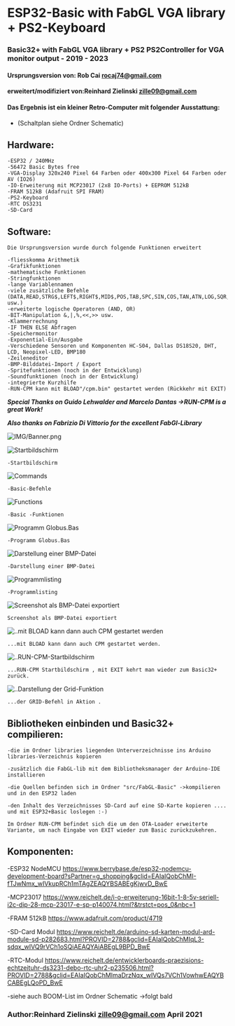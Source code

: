 # ESP32-Basic with FabGL VGA library + PS2-Keyboard
### Basic32+ with FabGL VGA library + PS2 PS2Controller for VGA monitor output - 2019 - 2023       
#### Ursprungsversion von: Rob Cai <rocaj74@gmail.com>
#### erweitert/modifiziert von:Reinhard Zielinski <zille09@gmail.com>                                                                   
#### Das Ergebnis ist ein kleiner Retro-Computer mit folgender Ausstattung:
- (Schaltplan siehe Ordner Schematic) 

## Hardware:
```
-ESP32 / 240MHz
-56472 Basic Bytes free
-VGA-Display 320x240 Pixel 64 Farben oder 400x300 Pixel 64 Farben oder AV (IO26)
-IO-Erweiterung mit MCP23017 (2x8 IO-Ports) + EEPROM 512kB 
-FRAM 512kB (Adafruit SPI FRAM)
-PS2-Keyboard 
-RTC DS3231 
-SD-Card
```



## Software:
```
Die Ursprungsversion wurde durch folgende Funktionen erweitert  

-fliesskomma Arithmetik
-Grafikfunktionen 	
-mathematische Funktionen 	
-Stringfunktionen 	
-lange Variablennamen  	
-viele zusätzliche Befehle (DATA,READ,STRG$,LEFT$,RIGHT$,MID$,POS,TAB,SPC,SIN,COS,TAN,ATN,LOG,SQR,PI usw.) 	
-erweiterte logische Operatoren (AND, OR) 	
-BIT-Manipulation &,|,%,<<,>> usw. 	
-Klammerrechnung 	
-IF THEN ELSE Abfragen 	
-Speichermonitor 	
-Exponential-Ein/Ausgabe 	
-Verschiedene Sensoren und Komponenten HC-S04, Dallas DS18S20, DHT, LCD, Neopixel-LED, BMP180 	
-Zeileneditor 
-BMP-Bilddatei-Import / Export
-Spritefunktionen (noch in der Entwicklung)
-Soundfunktionen (noch in der Entwicklung)
-integrierte Kurzhilfe
-RUN-CPM kann mit BLOAD"/cpm.bin" gestartet werden (Rückkehr mit EXIT)

```

***Special Thanks on Guido Lehwalder and Marcelo Dantas ->RUN-CPM is a great Work!***

***Also thanks on Fabrizio Di Vittorio for the excellent FabGl-Library***


![IMG/Banner.png](IMG/Banner.png?raw=true)




![Startbildschirm](IMG/start.JPG) 
```
-Startbildschirm
```

![Commands](IMG/Commands.png)
```
-Basic-Befehle
```

![Functions](IMG/Functions.png) 
```
-Basic -Funktionen
```


![Programm Globus.Bas](IMG/globus.JPG)
```
-Programm Globus.Bas
```

![Darstellung einer BMP-Datei](IMG/norw.JPG)
```
-Darstellung einer BMP-Datei
```

![Programmlisting](IMG/prgm.JPG)
```
-Programmlisting
```

![Screenshot als BMP-Datei exportiert](IMG/export.png)
```
Screenshot als BMP-Datei exportiert
```

![..mit BLOAD kann dann auch CPM gestartet werden](IMG/Bload.JPG)
```
...mit BLOAD kann dann auch CPM gestartet werden.
```

![..RUN-CPM-Startbildschirm](IMG/cpm.JPG)
```
...RUN-CPM Startbildschirm , mit EXIT kehrt man wieder zum Basic32+ zurück.
```

![..Darstellung der Grid-Funktion](IMG/sinus.png)
```
...der GRID-Befehl in Aktion .
```



## Bibliotheken einbinden und Basic32+ compilieren:
```
-die im Ordner libraries liegenden Unterverzeichnisse ins Arduino libraries-Verzeichnis kopieren

-zusätzlich die FabGL-lib mit dem Bibliotheksmanager der Arduino-IDE installieren

-die Quellen befinden sich im Ordner "src/FabGL-Basic" ->kompilieren und in den ESP32 laden

-den Inhalt des Verzeichnisses SD-Card auf eine SD-Karte kopieren .... und mit ESP32+Basic loslegen :-)

Im Ordner RUN-CPM befindet sich die um den OTA-Loader erweiterte Variante, um nach Eingabe von EXIT wieder zum Basic zurückzukehren.
```

## Komponenten:

-ESP32 NodeMCU https://www.berrybase.de/esp32-nodemcu-development-board?sPartner=g_shopping&gclid=EAIaIQobChMI-fTJwNmx_wIVkupRCh1mTAgZEAQYBSABEgKjwvD_BwE

-MCP23017 https://www.reichelt.de/i-o-erweiterung-16bit-1-8-5v-seriell-i2c-dip-28-mcp-23017-e-sp-p140074.html?&trstct=pos_0&nbc=1

-FRAM 512kB https://www.adafruit.com/product/4719

-SD-Card Modul https://www.reichelt.de/arduino-sd-karten-modul-ard-module-sd-p282683.html?PROVID=2788&gclid=EAIaIQobChMIqL3-sdqx_wIVQ9rVCh1oSQiAEAQYAiABEgL9BPD_BwE

-RTC-Modul https://www.reichelt.de/entwicklerboards-praezisions-echtzeituhr-ds3231-debo-rtc-uhr2-p235506.html?PROVID=2788&gclid=EAIaIQobChMImaDrzNqx_wIVQs7VCh1VowhwEAQYBCABEgLQoPD_BwE

-siehe auch BOOM-List im Ordner Schematic ->folgt bald

 ### Author:Reinhard Zielinski <zille09@gmail.com> April 2021
